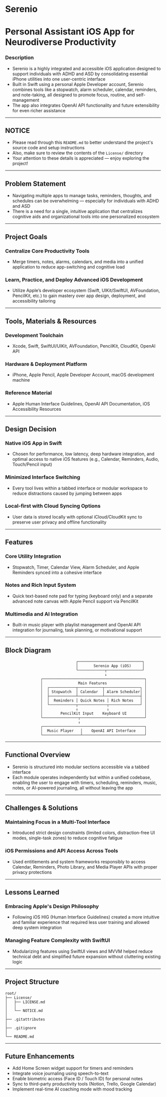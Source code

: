 # Serenio

# Personal Assistant iOS App for Neurodiverse Productivity

### Description

- Serenio is a highly integrated and accessible iOS application designed to support individuals with ADHD and ASD by consolidating essential iPhone utilities into one user-centric interface
- Built in Swift using a personal Apple Developer account, Serenio combines tools like a stopwatch, alarm scheduler, calendar, reminders, and note-taking, all designed to promote focus, routine, and self-management
- The app also integrates OpenAI API functionality and future extensibility for even richer assistance

---

## NOTICE

- Please read through this `README.md` to better understand the project's source code and setup instructions
- Also, make sure to review the contents of the `License/` directory
- Your attention to these details is appreciated — enjoy exploring the project!

---

## Problem Statement

- Navigating multiple apps to manage tasks, reminders, thoughts, and schedules can be overwhelming — especially for individuals with ADHD and ASD
- There is a need for a single, intuitive application that centralizes cognitive aids and organizational tools into one personalized ecosystem

---

## Project Goals

### Centralize Core Productivity Tools

- Merge timers, notes, alarms, calendars, and media into a unified application to reduce app-switching and cognitive load

### Learn, Practice, and Deploy Advanced iOS Development

- Utilize Apple’s developer ecosystem (Swift, UIKit/SwiftUI, AVFoundation, PencilKit, etc.) to gain mastery over app design, deployment, and accessibility tailoring

---

## Tools, Materials & Resources

### Development Toolchain

- Xcode, Swift, SwiftUI/UIKit, AVFoundation, PencilKit, CloudKit, OpenAI API

### Hardware & Deployment Platform

- iPhone, Apple Pencil, Apple Developer Account, macOS development machine

### Reference Material

- Apple Human Interface Guidelines, OpenAI API Documentation, iOS Accessibility Resources

---

## Design Decision

### Native iOS App in Swift

- Chosen for performance, low latency, deep hardware integration, and optimal access to native iOS features (e.g., Calendar, Reminders, Audio, Touch/Pencil input)

### Minimized Interface Switching

- Every tool lives within a tabbed interface or modular workspace to reduce distractions caused by jumping between apps

### Local-first with Cloud Syncing Options

- User data is stored locally with optional iCloud/CloudKit sync to preserve user privacy and offline functionality

---

## Features

### Core Utility Integration

- Stopwatch, Timer, Calendar View, Alarm Scheduler, and Apple Reminders synced into a cohesive interface

### Notes and Rich Input System

- Quick text-based note pad for typing (keyboard only) and a separate advanced note canvas with Apple Pencil support via PencilKit

### Multimedia and AI Integration

- Built-in music player with playlist management and OpenAI API integration for journaling, task planning, or motivational support

---

## Block Diagram

```plaintext
                                ┌─────────────────────────────┐
                                │       Serenio App (iOS)     │
                                └────────────┬────────────────┘
                                             ↓
                ┌──────────────────────────────────────────────┐
                │                Main Features                 │
                │  ┌────────────┬───────────┬────────────────┐ │
                │  │ Stopwatch  │ Calendar  │ Alarm Scheduler│ │
                │  ├────────────┴───────────┴────────────────┤ │
                │  │  Reminders │ Quick Notes │ Rich Notes   │ │
                │  └────────────┬─────────────┬──────────────┘ │
                │               ↓             ↓                │
                │        PencilKit Input    Keyboard UI        │
                └────────────────┬─────────────────────────────┘
                                 ↓
                ┌──────────────────────────────────────────────┐
                │  Music Player   │    OpenAI API Interface    │
                └─────────────────┴────────────────────────────┘

```

---

## Functional Overview

- Serenio is structured into modular sections accessible via a tabbed interface
- Each module operates independently but within a unified codebase, enabling the user to engage with timers, scheduling, reminders, music, notes, or AI-powered journaling, all without leaving the app

---

## Challenges & Solutions

### Maintaining Focus in a Multi-Tool Interface

- Introduced strict design constraints (limited colors, distraction-free UI modes, single-task zones) to reduce cognitive fatigue

### iOS Permissions and API Access Across Tools

- Used entitlements and system frameworks responsibly to access Calendar, Reminders, Photo Library, and Media Player APIs with proper privacy protections

---

## Lessons Learned

### Embracing Apple's Design Philosophy

- Following iOS HIG (Human Interface Guidelines) created a more intuitive and familiar experience that required less user training and allowed deep system integration

### Managing Feature Complexity with SwiftUI

- Modularizing features using SwiftUI views and MVVM helped reduce technical debt and simplified future expansion without cluttering existing logic

---

## Project Structure

```plaintext
root/
├── License/
│   ├── LICENSE.md
│   │
│   └── NOTICE.md
│
├── .gitattributes
│
├── .gitignore
│
└── README.md

```

---

## Future Enhancements

- Add Home Screen widget support for timers and reminders
- Integrate voice journaling using speech-to-text
- Enable biometric access (Face ID / Touch ID) for personal notes
- Sync to third-party productivity tools (Notion, Trello, Google Calendar)
- Implement real-time AI coaching mode with mood tracking
